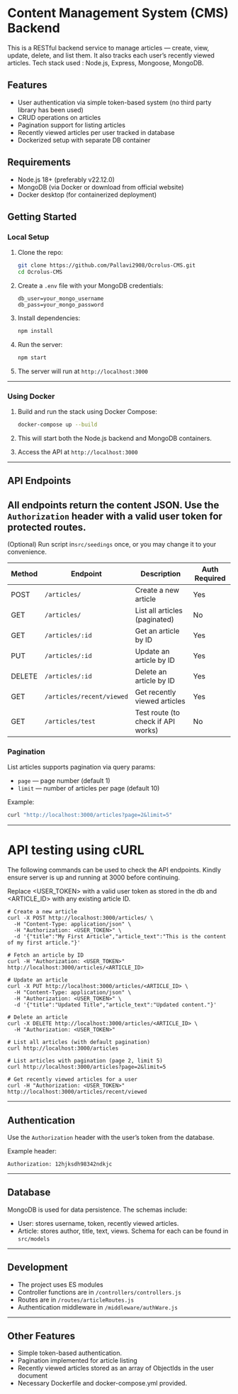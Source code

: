 # Content Management System (CMS) Backend

This is a RESTful backend service to manage articles — create, view, update, delete, and list them. It also tracks each user’s recently viewed articles.
Tech stack used : Node.js, Express, Mongoose, MongoDB.

## Features

- User authentication via simple token-based system (no third party library has been used)
- CRUD operations on articles
- Pagination support for listing articles
- Recently viewed articles per user tracked in database
- Dockerized setup with separate DB container

## Requirements

- Node.js 18+ (preferably v22.12.0)
- MongoDB (via Docker or download from official website)
- Docker desktop (for containerized deployment)

## Getting Started

### Local Setup

1. Clone the repo:

   ```bash
   git clone https://github.com/Pallavi2908/Ocrolus-CMS.git
   cd Ocrolus-CMS
   ```

2. Create a `.env` file with your MongoDB credentials:

   ```
   db_user=your_mongo_username
   db_pass=your_mongo_password
   ```

3. Install dependencies:

   ```bash
   npm install
   ```

4. Run the server:

   ```bash
   npm start
   ```

5. The server will run at `http://localhost:3000`

---

### Using Docker

1. Build and run the stack using Docker Compose:

   ```bash
   docker-compose up --build
   ```

2. This will start both the Node.js backend and MongoDB containers.

3. Access the API at `http://localhost:3000`

---

## API Endpoints

## All endpoints return the content JSON. Use the `Authorization` header with a valid user token for protected routes.

(Optional) Run script in`src/seedings` once, or you may change it to your convenience.

| Method | Endpoint                  | Description                        | Auth Required |
| ------ | ------------------------- | ---------------------------------- | ------------- |
| POST   | `/articles/`              | Create a new article               | Yes           |
| GET    | `/articles/`              | List all articles (paginated)      | No            |
| GET    | `/articles/:id`           | Get an article by ID               | Yes           |
| PUT    | `/articles/:id`           | Update an article by ID            | Yes           |
| DELETE | `/articles/:id`           | Delete an article by ID            | Yes           |
| GET    | `/articles/recent/viewed` | Get recently viewed articles       | Yes           |
| GET    | `/articles/test`          | Test route (to check if API works) | No            |

### Pagination

List articles supports pagination via query params:

- `page` — page number (default 1)
- `limit` — number of articles per page (default 10)

Example:

```bash
curl "http://localhost:3000/articles?page=2&limit=5"
```

---

# API testing using cURL

The following commands can be used to check the API endpoints. Kindly ensure server is up and running at 3000 before continuing.

Replace <USER_TOKEN> with a valid user token as stored in the db and <ARTICLE_ID> with any existing article ID.

```
# Create a new article
curl -X POST http://localhost:3000/articles/ \
  -H "Content-Type: application/json" \
  -H "Authorization: <USER_TOKEN>" \
  -d '{"title":"My First Article","article_text":"This is the content of my first article."}'

# Fetch an article by ID
curl -H "Authorization: <USER_TOKEN>" http://localhost:3000/articles/<ARTICLE_ID>

# Update an article
curl -X PUT http://localhost:3000/articles/<ARTICLE_ID> \
  -H "Content-Type: application/json" \
  -H "Authorization: <USER_TOKEN>" \
  -d '{"title":"Updated Title","article_text":"Updated content."}'

# Delete an article
curl -X DELETE http://localhost:3000/articles/<ARTICLE_ID> \
  -H "Authorization: <USER_TOKEN>"

# List all articles (with default pagination)
curl http://localhost:3000/articles

# List articles with pagination (page 2, limit 5)
curl http://localhost:3000/articles?page=2&limit=5

# Get recently viewed articles for a user
curl -H "Authorization: <USER_TOKEN>" http://localhost:3000/articles/recent/viewed

```

---

## Authentication

Use the `Authorization` header with the user’s token from the database.

Example header:

```
Authorization: 12hjksdh98342ndkjc
```

---

## Database

MongoDB is used for data persistence. The schemas include:

- User: stores username, token, recently viewed articles.
- Article: stores author, title, text, views.
  Schema for each can be found in `src/models`

---

## Development

- The project uses ES modules
- Controller functions are in `/controllers/controllers.js`
- Routes are in `/routes/articleRoutes.js`
- Authentication middleware in `/middleware/authWare.js`

---

## Other Features

- Simple token-based authentication.
- Pagination implemented for article listing
- Recently viewed articles stored as an array of ObjectIds in the user document
- Necessary Dockerfile and docker-compose.yml provided.
